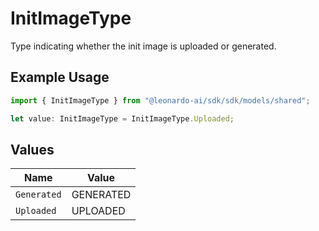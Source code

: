 # InitImageType

Type indicating whether the init image is uploaded or generated.

## Example Usage

```typescript
import { InitImageType } from "@leonardo-ai/sdk/sdk/models/shared";

let value: InitImageType = InitImageType.Uploaded;
```

## Values

| Name        | Value       |
| ----------- | ----------- |
| `Generated` | GENERATED   |
| `Uploaded`  | UPLOADED    |